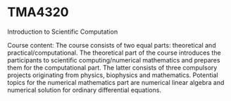# TMA4320
Introduction to Scientific Computation

Course content:
The course consists of two equal parts: theoretical and practical/computational. The theoretical part of the course introduces the participants to scientific computing/numerical mathematics and prepares them for the computational part. The latter consists of three compulsory projects originating from physics, biophysics and mathematics. Potential topics for the numerical mathematics part are numerical linear algebra and numerical solution for ordinary differential equations.
